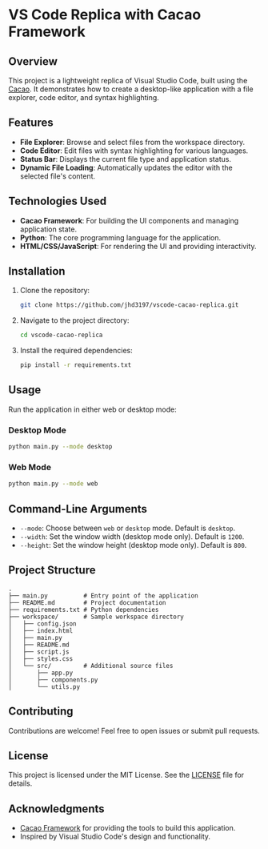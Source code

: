 # VS Code Replica with Cacao Framework

## Overview
This project is a lightweight replica of Visual Studio Code, built using the [Cacao](https://github.com/jhd3197/Cacao). It demonstrates how to create a desktop-like application with a file explorer, code editor, and syntax highlighting.

## Features
- **File Explorer**: Browse and select files from the workspace directory.
- **Code Editor**: Edit files with syntax highlighting for various languages.
- **Status Bar**: Displays the current file type and application status.
- **Dynamic File Loading**: Automatically updates the editor with the selected file's content.

## Technologies Used
- **Cacao Framework**: For building the UI components and managing application state.
- **Python**: The core programming language for the application.
- **HTML/CSS/JavaScript**: For rendering the UI and providing interactivity.

## Installation
1. Clone the repository:
   ```bash
   git clone https://github.com/jhd3197/vscode-cacao-replica.git
   ```
2. Navigate to the project directory:
   ```bash
   cd vscode-cacao-replica
   ```
3. Install the required dependencies:
   ```bash
   pip install -r requirements.txt
   ```

## Usage
Run the application in either web or desktop mode:

### Desktop Mode
```bash
python main.py --mode desktop
```

### Web Mode
```bash
python main.py --mode web
```

## Command-Line Arguments
- `--mode`: Choose between `web` or `desktop` mode. Default is `desktop`.
- `--width`: Set the window width (desktop mode only). Default is `1200`.
- `--height`: Set the window height (desktop mode only). Default is `800`.

## Project Structure
```
.
├── main.py          # Entry point of the application
├── README.md        # Project documentation
├── requirements.txt # Python dependencies
├── workspace/       # Sample workspace directory
│   ├── config.json
│   ├── index.html
│   ├── main.py
│   ├── README.md
│   ├── script.js
│   ├── styles.css
│   └── src/         # Additional source files
│       ├── app.py
│       ├── components.py
│       └── utils.py
```

## Contributing
Contributions are welcome! Feel free to open issues or submit pull requests.

## License
This project is licensed under the MIT License. See the [LICENSE](LICENSE) file for details.

## Acknowledgments
- [Cacao Framework](https://github.com/jhd3197/Cacao) for providing the tools to build this application.
- Inspired by Visual Studio Code's design and functionality.
